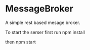 # MessageBroker
 A simple rest based mesage broker.


To start the serser first run 
 npm install

 then
 npm start